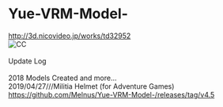 # Yue-VRM-Model-
http://3d.nicovideo.jp/works/td32952 
<br><img src="https://mirrors.creativecommons.org/presskit/buttons/88x31/png/by-nc-sa.png" alt="CC" title="CCBYNCSA">
<br>
<br>Update Log
<br>
<br>2018 Models Created and more...
<br>2019/04/27///Militia Helmet (for Adventure Games)
<br>https://github.com/Melnus/Yue-VRM-Model-/releases/tag/v4.5
